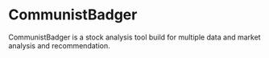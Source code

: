 # CommunistBadger
CommunistBadger is a stock analysis tool build for multiple data and market analysis and recommendation.
